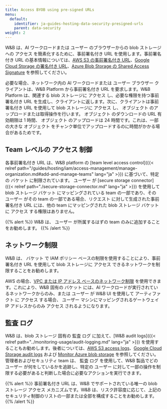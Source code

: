 ```yaml
---
title: Access BYOB using pre-signed URLs
menu:
  default:
    identifier: ja-guides-hosting-data-security-presigned-urls
    parent: data-security
weight: 2
---
```


W&B は、AI ワークロードまたは ユーザー のブラウザーからの blob ストレージへの アクセス を簡素化するために、事前署名付き URL を使用します。事前署名付き URL の基本情報については、[AWS S3 の事前署名付き URL](https://docs.aws.amazon.com/AmazonS3/latest/userguide/using-presigned-url.html)、[Google Cloud Storage の署名付き URL](https://cloud.google.com/storage/docs/access-control/signed-urls)、[Azure Blob Storage の Shared Access Signature](https://learn.microsoft.com/en-us/azure/storage/common/storage-sas-overview) を参照してください。

必要な場合、ネットワーク内の AI ワークロードまたは ユーザー ブラウザー クライアントは、W&B Platform から事前署名付き URL を要求します。W&B Platform は、関連する blob ストレージに アクセス し、必要な権限を持つ事前署名付き URL を生成し、クライアントに返します。次に、クライアントは事前署名付き URL を使用して blob ストレージに アクセス し、 オブジェクト のアップロードまたは取得操作を行います。 オブジェクト のダウンロードの URL 有効期限は 1 時間、 オブジェクト のアップロードは 24 時間です。これは、一部の大きな オブジェクト をチャンク単位でアップロードするのに時間がかかる場合があるためです。

## Team レベルの アクセス 制御

各事前署名付き URL は、W&B platform の [team level access control]({{< relref path="/guides/hosting/iam/access-management/manage-organization.md#add-and-manage-teams" lang="ja" >}}) に基づいて、特定の バケット に制限されています。 ユーザー が [secure storage connector]({{< relref path="./secure-storage-connector.md" lang="ja" >}}) を使用して blob ストレージ バケット にマッピングされている team の一部であり、その ユーザー がその team の一部である場合、リクエスト に対して生成された事前署名付き URL には、他の team にマッピングされた blob ストレージ バケット に アクセス する権限はありません。

{{% alert %}}
W&B は、 ユーザー が所属するはずの team のみに追加することをお勧めします。
{{% /alert %}}

## ネットワーク制限

W&B は、 バケット で IAM ポリシー ベースの制限を使用することにより、事前署名付き URL を使用して blob ストレージに アクセス できるネットワークを制限することをお勧めします。

AWS の場合、[VPC または IP アドレス ベースのネットワーク制限](https://docs.aws.amazon.com/AmazonS3/latest/userguide/using-presigned-url.html#PresignedUrlUploadObject-LimitCapabilities) を使用できます。これにより、W&B 固有の バケット には、AI ワークロードが実行されているネットワークからのみ、または ユーザー が W&B UI を使用して アーティファクト に アクセス する場合、 ユーザー マシンにマッピングされるゲートウェイ IP アドレスからのみ アクセス されるようになります。

## 監査 ログ

W&B は、blob ストレージ 固有の 監査 ログ に加えて、[W&B audit logs]({{< relref path="../monitoring-usage/audit-logging.md" lang="ja" >}}) を使用することもお勧めします。後者については、[AWS S3 access logs](https://docs.aws.amazon.com/AmazonS3/latest/userguide/ServerLogs.html)、[Google Cloud Storage audit logs](https://cloud.google.com/storage/docs/audit-logging) および [Monitor Azure blob storage](https://learn.microsoft.com/en-us/azure/storage/blobs/monitor-blob-storage) を参照してください。管理者およびセキュリティ team は、 監査 ログ を使用して、W&B 製品でどの ユーザー が何をしているかを追跡し、特定の ユーザー に対して一部の操作を制限する必要があると判断した場合に必要なアクションを実行できます。

{{% alert %}}
事前署名付き URL は、W&B でサポートされている唯一の blob ストレージ アクセス メカニズムです。W&B は、リスク許容度に応じて、上記のセキュリティ制御のリストの一部または全部を構成することをお勧めします。
{{% /alert %}}
